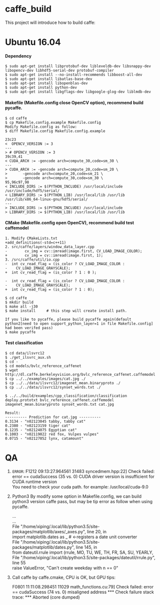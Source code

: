 # caffe_build

This project will introduce how to build caffe:

# Ubuntu 16.04
#### Dependency

    $ sudo apt-get install libprotobuf-dev libleveldb-dev libsnappy-dev libopencv-dev libhdf5-serial-dev protobuf-compiler
    $ sudo apt-get install --no-install-recommends libboost-all-dev
    $ sudo apt-get install libatlas-base-dev
    $ sudo apt-get install libopenblas-dev
    $ sudo apt-get install python-dev
    $ sudo apt-get install libgflags-dev libgoogle-glog-dev liblmdb-dev
#### Makefile (Makefile.config close OpenCV option), recommend build pycaffe.

    $ cd caffe
    $ cp Makefile.config.example Makefile.config
    Modify Makefile.config as follow:
    $ diff Makefile.config Makefile.config.example 
  
 ```
23c23
<  OPENCV_VERSION := 3
---
> # OPENCV_VERSION := 3
39c39,41
< CUDA_ARCH := -gencode arch=compute_30,code=sm_30 \
---
> CUDA_ARCH := -gencode arch=compute_20,code=sm_20 \
> 		-gencode arch=compute_20,code=sm_21 \
> 		-gencode arch=compute_30,code=sm_30 \
95,96c97,98
< INCLUDE_DIRS := $(PYTHON_INCLUDE) /usr/local/include /usr/include/hdf5/serial/
< LIBRARY_DIRS := $(PYTHON_LIB) /usr/local/lib /usr/lib /usr/lib/x86_64-linux-gnu/hdf5/serial/
---
> INCLUDE_DIRS := $(PYTHON_INCLUDE) /usr/local/include
> LIBRARY_DIRS := $(PYTHON_LIB) /usr/local/lib /usr/lib
```

#### CMake (Makefile.config open OpenCV), recommend build test caffemodel

    1. Modify CMakeLists.txt
    +add_definitions(-std=c++11)
    2. src/caffe/layers/window_data_layer.cpp
    -        cv_img = cv::imread(image.first, CV_LOAD_IMAGE_COLOR);
    +        cv_img = cv::imread(image.first, 1);
    3. /src/caffe/util/io.cpp
    -  int cv_read_flag = (is_color ? CV_LOAD_IMAGE_COLOR :
    -    CV_LOAD_IMAGE_GRAYSCALE);
    +  int cv_read_flag = (is_color ? 1 : 0 );

    -  int cv_read_flag = (is_color ? CV_LOAD_IMAGE_COLOR :
    -    CV_LOAD_IMAGE_GRAYSCALE);
    +  int cv_read_flag = (is_color ? 1 : 0);
    
    $ cd caffe
    $ mkdir build
    $ make all -j30
    $ make install     # this step will create install path.
    
    If you like to pycaffe, please build pycaffe again(default python2[need to open support_python_layer=1 in file Makefile.config] had been verifed pass)
    $ make pycaffe
    
#### Test classification

    $ cd data/ilsvrc12
    $ ./get_ilsvrc_aux.sh
    $ cd -
    $ cd models/bvlc_reference_caffenet
    $ wget http://dl.caffe.berkeleyvision.org/bvlc_reference_caffenet.caffemodel
    $ cp ../../examples/images/cat.jpg ./
    $ cp ../../data/ilsvrc12/imagenet_mean.binaryproto ./
    $ cp ../../data/ilsvrc12/synset_words.txt ./

    $ ../../build/examples/cpp_classification/classification deploy.prototxt bvlc_reference_caffenet.caffemodel imagenet_mean.binaryproto synset_words.txt cat.jpg 
    
    Result:
    ---------- Prediction for cat.jpg ----------
    0.3134 - "n02123045 tabby, tabby cat"
    0.2380 - "n02123159 tiger cat"
    0.1235 - "n02124075 Egyptian cat"
    0.1003 - "n02119022 red fox, Vulpes vulpes"
    0.0715 - "n02127052 lynx, catamount"

# QA
1. ```ERROR```: F1212 09:13:27.964561 31483 syncedmem.hpp:22] Check failed: error == cudaSuccess (35 vs. 0)  CUDA driver version is insufficient for CUDA runtime version   <br>
You need to check your cuda path. for example: /usr/local/cuda-9.0  <br>

2. Python3
  By modify some option in Makefile.config, we can build python3 version caffe pass, but may be tip error as follow when using pycaffe.
  
    ... <br>
    ... <br>
    File "/home/xiping/.local/lib/python3.5/site-packages/matplotlib/axes/_axes.py", line 20, in <module> <br>
        import matplotlib.dates as _  # <-registers a date unit converter <br>
    File "/home/xiping/.local/lib/python3.5/site-packages/matplotlib/dates.py", line 145, in <module> <br>
        from dateutil.rrule import (rrule, MO, TU, WE, TH, FR, SA, SU, YEARLY, <br>
    File "/home/xiping/.local/lib/python3.5/site-packages/dateutil/rrule.py", line 55 <br>
        raise ValueError, "Can't create weekday with n == 0" <br>
    
3. Call caffe by caffe.cmake, CPU is OK, but GPU tips: <br>
    
    F0801 11:11:08.298451 11029 math_functions.cu:79] Check failed: error == cudaSuccess (74 vs. 0)  misaligned address
    *** Check failure stack trace: ***
    Aborted (core dumped)

